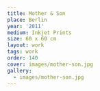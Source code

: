 ```yaml
---
title: Mother & Son
place: Berlin
year: '2011'
medium: Inkjet Prints
size: 60 x 60 cm
layout: work
tags: work
order: 140
cover: images/mother-son.jpg
gallery:
  - images/mother-son.jpg
---
```

